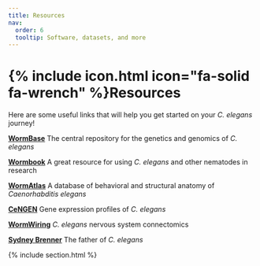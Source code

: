```yaml
---
title: Resources
nav:
  order: 6
  tooltip: Software, datasets, and more
---
```


# {% include icon.html icon="fa-solid fa-wrench" %}Resources

Here are some useful links that will help you get started on your *C. elegans* journey!

**[WormBase](https://wormbase.org//#012-34-5)**
 The central repository for the genetics and genomics of *C. elegans*

**[Wormbook](http://www.wormbook.org/)** 
A great resource for using *C. elegans* and other nematodes in research

**[WormAtlas](https://www.wormatlas.org/)** 
A database of behavioral and structural anatomy of *Caenorhabditis elegans*

**[CeNGEN](https://www.cengen.org/)** 
Gene expression profiles of *C. elegans*

**[WormWiring](https://www.wormwiring.org/)** 
*C. elegans* nervous system connectomics

**[Sydney Brenner](https://www.bbc.co.uk/sounds/play/w3cstxnk)** 
The father of *C. elegans*

{% include section.html %}
